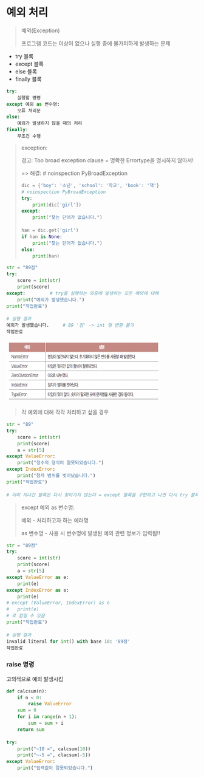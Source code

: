 # 예외 처리

> 예외(Exception)
>
> 프로그램 코드는 이상이 없으나 실행 중에 불가피하게 발생하는 문제

* try 블록
* except 블록
* else 블록
* finally 블록

```python
try:
    실행할 명령
except 예외 as 변수명:
    오류 처리문
else:
    예외가 발생하지 않을 때의 처리
finally:
    무조건 수행
```

> exception:
>
> 경고: Too broad exception clause = 명확한 Errortype을 명시하지 않아서!
>
> => 해결:  # noinspection PyBroadException
>
> ```python
> dic = {'boy': '소년', 'school': '학교', 'book': '책'}
> # noinspection PyBroadException
> try:
>     print(dic['girl'])
> except:
>     print("찾는 단어가 없습니다.")
> 
> han = dic.get('girl')
> if han is None:
>     print("찾는 단어가 없습니다.")
> else:
>     print(han)
> ```

```python
str = "89점"
try:
    score = int(str)
    print(score)
except:			# try를 실행하는 와중에 발생하는 모든 예외에 대해
    print("예외가 발생했습니다.")
print("작업완료")

# 실행 결과
예외가 발생했습니다.		# 89 '점' -> int 형 변환 불가
작업완료
```

![Screenshot (C:/Users/hajae/OneDrive/%25EB%25B0%2594%25ED%2583%2595%2520%25ED%2599%2594%25EB%25A9%25B4/TIL/images_file/Screenshot%2520(23).png)](../images_file/Screenshot%20(23).png)

> 각 예외에 대해 각각 처리하고 싶을 경우

```python
str = "89"
try:
    score = int(str)
    print(score)
    a = str[5]
except ValueError:
    print("정수의 형식이 잘못되었습니다.")
except IndexError:
    print("첨자 범위를 벗어났습니다.")
print("작업완료")

# 이미 지나간 블록은 다시 찾아가지 않는다 = except 블록을 구현하고 나면 다시 try 블록으로 돌아가지 않는다
```

> except 예외 as 변수명:
>
> 예외 - 처리하고자 하는 에러명
>
> as 변수명 - 사용 시 변수명에 발생된 예외 관련 정보가 입력됨!!

```python
str = "89점"
try:
    score = int(str)
    print(score)
    a = str[5]
except ValueError as e:		
    print(e)
except IndexError as e:
    print(e)
# except (ValueError, IndexError) as e
# 	print(e)
# 로 합칠 수 있음
print("작업완료")

# 실행 결과
invalid literal for int() with base 10: '89점'
작업완료
```



### raise 명령

고의적으로 예외 발생시킴

```python
def calcsum(n):
    if n < 0:
        raise ValueError
    sum = 0
    for i in range(n + 1):
        sum = sum + i
    return sum

try:
    print("~10 =", calcsum(10))
    print("~-5 =", clacsum(-5))
except ValueError:
    print("입력값이 잘못되었습니다.")
```

